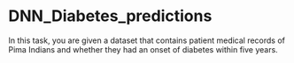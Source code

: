 # DNN_Diabetes_predictions
In this task, you are given a dataset that contains patient medical records of Pima Indians and whether they had an onset of diabetes within five years.

